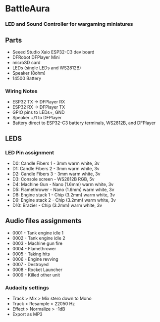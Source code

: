 # BattleAura
### LED and Sound Controller for wargaming miniatures

## Parts

- Seeed Studio Xaio ESP32-C3 dev board
- DFRobot DFPlayer Mini
- microSD card
- LEDs (single LEDs and WS2812B)
- Speaker (8ohm)
- 14500 Battery

### Wiring Notes

- ESP32 TX -> DFPlayer RX
- ESP32 RX -> DFPlayer TX
- GPIO pins to LEDs+, GND
- Speaker +/1 to DFPlayer
- Battery direct to ESP32-C3 battery terminals, WS2812B, and DFPlayer

## LEDS

### LED Pin assignment

- D0: Candle Fibers 1 - 3mm warm white, 3v
- D1: Candle Fibers 2 - 3mm warm white, 3v
- D2: Candle Fibers 3 - 3mm warm white, 3v
- D3: Console screen - WS2812B RGB, 5v
- D4: Machine Gun - Nano (1.6mm) warm white, 3v
- D5: Flamethrower - Nano (1.6mm) warm white, 3v
- D8: Engine stack 1 - Chip (3.2mm) warm white, 3v
- D9: Engine stack 2 - Chip (3.2mm) warm white, 3v
- D10: Brazier - Chip (3.2mm) warm white, 3v

## Audio files assignments

- 0001 - Tank engine idle 1
- 0002 - Tank engine idle 2
- 0003 - Machine gun fire
- 0004 - Flamethrower
- 0005 - Taking hits
- 0006 - Engine revving
- 0007 - Destroyed
- 0008 - Rocket Launcher
- 0009 - Killed other unit

 ### Audacity settings
  - Track > Mix > Mix stero down to Mono
  - Track > Resample > 22050 Hz
  - Effect > Normalize > -1dB
  - Export as MP3

